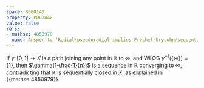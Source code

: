 ```yaml
---
space: S000140
property: P000042
value: false
refs:
- mathse: 4850979
  name: Answer to 'Radial/pseudoradial implies Fréchet-Urysohn/sequential for locally countable spaces'
---
```


If $\gamma\colon [0,1]\to X$ is a path joining any point in $\mathbb R$ to $\infty$, and WLOG $\gamma^{-1}(\{\infty\})=\{1\}$, then $\gamma(1-\frac{1}{n})$ is a sequence in $\mathbb R$ converging to $\infty$, contradicting that $\mathbb R$ is sequentially closed in $X$, as explained in {{mathse:4850979}}.
